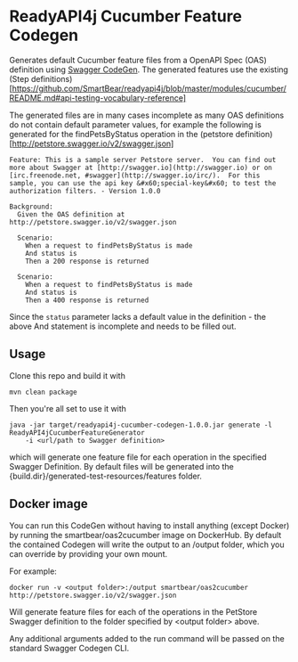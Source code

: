 # ReadyAPI4j Cucumber Feature Codegen 

Generates default Cucumber feature files from a OpenAPI Spec (OAS) definition using [Swagger CodeGen](https://github.com/swagger-api/swagger-codegen).
The generated features use the existing (Step definitions)[https://github.com/SmartBear/readyapi4j/blob/master/modules/cucumber/README.md#api-testing-vocabulary-reference]


The generated files are in many cases incomplete as many OAS definitions do not contain default 
parameter values, for example the following is generated for the findPetsByStatus operation in the 
(petstore definition)[http://petstore.swagger.io/v2/swagger.json]

```gherkin
Feature: This is a sample server Petstore server.  You can find out more about Swagger at [http://swagger.io](http://swagger.io) or on [irc.freenode.net, #swagger](http://swagger.io/irc/).  For this sample, you can use the api key &#x60;special-key&#x60; to test the authorization filters. - Version 1.0.0

Background:
  Given the OAS definition at http://petstore.swagger.io/v2/swagger.json

  Scenario: 
    When a request to findPetsByStatus is made
    And status is 
    Then a 200 response is returned

  Scenario: 
    When a request to findPetsByStatus is made
    And status is 
    Then a 400 response is returned
```

Since the `status` parameter lacks a default value in the definition - the above And statement is incomplete and needs to 
be filled out.

## Usage

Clone this repo and build it with 

```
mvn clean package
```

Then you're all set to use it with 

```
java -jar target/readyapi4j-cucumber-codegen-1.0.0.jar generate -l ReadyAPI4jCucumberFeatureGenerator 
    -i <url/path to Swagger definition> 
```

which will generate one feature file for each operation in the specified Swagger Definition. By default
files will be generated into the {build.dir}/generated-test-resources/features folder.

## Docker image

You can run this CodeGen without having to install anything (except Docker) by running the 
smartbear/oas2cucumber image on DockerHub. By default the contained Codegen will write the output
 to an /output folder, which you can override by providing your own mount. 
 
For example:

```
docker run -v <output folder>:/output smartbear/oas2cucumber http://petstore.swagger.io/v2/swagger.json
```

Will generate feature files for each of the operations in the PetStore Swagger definition to the
folder specified by &lt;output folder&gt; above.

Any additional arguments added to the run command will be passed on the standard Swagger Codegen CLI.

